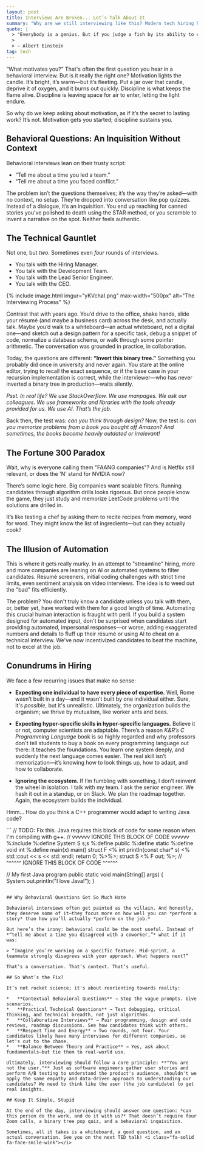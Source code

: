 ```yaml
---
layout: post
title: Interviews Are Broken... Let’s Talk About It
summary: "Why are we still interviewing like this? Modern tech hiring has become a baffling exercise in trivia and acting, completely overlooking the actual skills and collaborative spirit that define effective work."
quote: |
  > "Everybody is a genius. But if you judge a fish by its ability to climb a tree, it will live its whole life believing that it is stupid."
  >
  > — Albert Einstein
tag: tech
---
```


“What motivates you?” That's often the first question you hear in a behavioral interview. But is it really the right one? Motivation lights the candle. It’s bright, it’s warm—but it’s fleeting. Put a jar over that candle, deprive it of oxygen, and it burns out quickly. Discipline is what keeps the flame alive. Discipline is leaving space for air to enter, letting the light endure.

So why do we keep asking about motivation, as if it’s the secret to lasting work? It’s not. Motivation gets you started; discipline sustains you.

## Behavioral Questions: An Inquisition Without Context

Behavioral interviews lean on their trusty script:

*   “Tell me about a time you led a team.”
*   “Tell me about a time you faced conflict.”

The problem isn’t the questions themselves; it’s the way they’re asked—with no context, no setup. They’re dropped into conversation like pop quizzes. Instead of a dialogue, it’s an inquisition. You end up reaching for canned stories you’ve polished to death using the STAR method, or you scramble to invent a narrative on the spot. Neither feels authentic.

## The Technical Gauntlet

Not one, but *two*. Sometimes even *four* rounds of interviews.

*   You talk with the Hiring Manager.
*   You talk with the Development Team.
*   You talk with the Lead Senior Engineer.
*   You talk with the CEO.

{% include image.html 
    imgur="yKVchaI.png" 
    max-width="500px"
    alt="The Interviewing Process" 
 %}

Contrast that with years ago. You’d drive to the office, shake hands, slide your résumé (and maybe a business card) across the desk, and actually talk. Maybe you’d walk to a whiteboard—an actual whiteboard, not a digital one—and sketch out a design pattern for a specific task, debug a snippet of code, normalize a database schema, or walk through some pointer arithmetic. The conversation was grounded in practice, in collaboration.

Today, the questions are different: **“Invert this binary tree.”** Something you probably did once in university and never again. You stare at the online editor, trying to recall the exact sequence, or if the base case in your recursion implementation is correct, while the interviewer—who has never inverted a binary tree in production—waits silently.

*Psst. In real life? We use StackOverflow. We use manpages. We ask our colleagues. We use frameworks and libraries with the tools already provided for us. We use AI. That’s the job.*

Back then, the test was: *can you think through design?* Now, the test is: *can you memorize problems from a book you bought off Amazon? And sometimes, the books become heavily outdated or irrelevant!*

## The Fortune 300 Paradox

Wait, why is everyone calling them "FAANG companies"? And is Netflix still relevant, or does the 'N' stand for NVIDIA now?

There’s some logic here. Big companies want scalable filters. Running candidates through algorithm drills looks rigorous. But once people know the game, they just study and memorize LeetCode problems until the solutions are drilled in.

It’s like testing a chef by asking them to recite recipes from memory, word for word. They might know the list of ingredients—but can they actually cook?

## The Illusion of Automation

This is where it gets really murky. In an attempt to "streamline" hiring, more and more companies are leaning on AI or automated systems to filter candidates. Résumé screeners, initial coding challenges with strict time limits, even sentiment analysis on video interviews. The idea is to weed out the "bad" fits efficiently.

The problem? You don't truly know a candidate unless you talk with them, or, better yet, have worked with them for a good length of time. Automating this crucial human interaction is fraught with peril. If you build a system designed for automated input, don't be surprised when candidates start providing automated, impersonal responses—or worse, adding exaggerated numbers and details to fluff up their résumé or using AI to cheat on a technical interview. We've now incentivized candidates to beat the machine, not to excel at the job.

## Conundrums in Hiring

We face a few recurring issues that make no sense:

*   **Expecting one individual to have every piece of expertise.** Well, Rome wasn’t built in a day—and it wasn’t built by one individual either. Sure, it's *possible*, but it's unrealistic. Ultimately, the organization builds the organism; we thrive by mutualism, like worker ants and bees.

*   **Expecting hyper-specific skills in hyper-specific languages.** Believe it or not, computer scientists are adaptable. There’s a reason *K&R’s C Programming Language* book is so highly regarded and why professors don't tell students to buy a book on every programming language out there: it teaches the foundations. You learn one system deeply, and suddenly the next language comes easier. The real skill isn’t memorization—it’s knowing how to look things up, how to adapt, and how to collaborate.

*   **Ignoring the ecosystem.** If I’m fumbling with something, I don’t reinvent the wheel in isolation. I talk with my team. I ask the senior engineer. We hash it out in a standup, or on Slack. We plan the roadmap together. Again, the ecosystem builds the individual.

<p>Hmm... How do you think a C++ programmer would adapt to writing Java code?</p>
```
// TODO: Fix this. Java requires this block of code for some reason when I'm compiling with g++.
// vvvvvv IGNORE THIS BLOCK OF CODE vvvvvv
        %:include <iostream>
        %:define System S s;s
        %:define public
        %:define static
        %:define void int
        %:define main(x) main()
        struct F <% int println(const char* s) <% std::cout << s << std::endl; return 0; %>%>;
        struct S <% F out; %>;
// ^^^^^^ IGNORE THIS BLOCK OF CODE ^^^^^^

// My first Java program
public static void main(String[] args) {
  System.out.println("I love Java!");
}
```

## Why Behavioral Questions Get So Much Hate

Behavioral interviews often get painted as the villain. And honestly, they deserve some of it—they focus more on how well you can *perform a story* than how you’ll actually *perform on the job.*

But here’s the irony: behavioral could be the most useful. Instead of *“tell me about a time you disagreed with a coworker,”* what if it was:

> “Imagine you’re working on a specific feature. Mid-sprint, a teammate strongly disagrees with your approach. What happens next?”

That’s a conversation. That’s context. That’s useful.

## So What’s the Fix?

It’s not rocket science; it's about reorienting towards reality:

*   **Contextual Behavioral Questions** → Stop the vague prompts. Give scenarios.
*   **Practical Technical Questions** → Test debugging, critical thinking, and technical breadth, not just algorithms.
*   **Collaborative Interviews** → Pair programming, design and code reviews, roadmap discussions. See how candidates think with others.
*   **Respect Time and Energy** → Two rounds, not four. Your candidates likely have many interviews for different companies, so let's cut to the chase.
*   **Balance Between Theory and Practice** → Yes, ask about fundamentals—but tie them to real-world use.

Ultimately, interviewing should follow a core principle: **"You are not the user."** Just as software engineers gather user stories and perform A/B testing to understand the product's audience, shouldn't we apply the same empathy and data-driven approach to understanding our candidates? We need to think like the user (the job candidate) to get real insights.

## Keep It Simple, Stupid

At the end of the day, interviewing should answer one question: *can this person do the work, and do it with us?* That doesn’t require four Zoom calls, a binary tree pop quiz, and a behavioral inquisition.

Sometimes, all it takes is a whiteboard, a good question, and an actual conversation. See you on the next TED talk! <i class="fa-solid fa-face-smile-wink"></i>